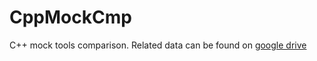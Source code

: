 # CppMockCmp
C++ mock tools comparison.
Related data can be found on [google drive](https://drive.google.com/folderview?id=0B_pE3VcmHPHRc2N4OWVWcE5NNnc&usp=sharing)
